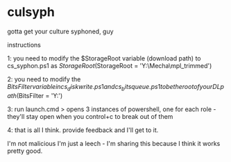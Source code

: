 # culsyph
gotta get your culture syphoned, guy

instructions

1: you need to modify the $StorageRoot variable (download path) to cs_syphon.ps1 as $StorageRoot ($StorageRoot = 'Y:\Mecha\mpl_trimmed')

2: you need to modify the $BitsFilter variable in cs_diskwrite.ps1 and cs_bitsqueue.ps1 to be the root of your DL path ($BitsFilter = 'Y:\')

3: run launch.cmd > opens 3 instances of powershell, one for each role - they'll stay open when you control+c to break out of them

4: that is all I think.  provide feedback and I'll get to it.


I'm not malicious I'm just a leech - I'm sharing this because I think it works pretty good.
